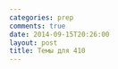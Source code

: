 ```yaml
---
categories: prep
comments: true
date: 2014-09-15T20:26:00
layout: post
title: Темы для 410
---
```



